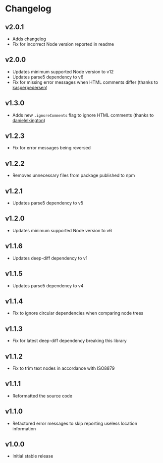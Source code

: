 # Changelog

## v2.0.1

- Adds changelog
- Fix for incorrect Node version reported in readme
## v2.0.0

- Updates minimum supported Node version to v12
- Updates parse5 dependency to v6
- Fix for missing error messages when HTML comments differ (thanks to [kasperpedersen](https://github.com/kasperpedersen))

## v1.3.0

- Adds new `.ignoreComments` flag to ignore HTML comments (thanks to [danielelkington](https://github.com/danielelkington))

## v1.2.3

- Fix for error messages being reversed

## v1.2.2

- Removes unnecessary files from package published to npm

## v1.2.1

- Updates parse5 dependency to v5

## v1.2.0

- Updates minimum supported Node version to v6

## v1.1.6

- Updates deep-diff dependency to v1

## v1.1.5

- Updates parse5 dependency to v4

## v1.1.4

- Fix to ignore circular dependencies when comparing node trees

## v1.1.3

- Fix for latest deep-diff dependency breaking this library

## v1.1.2

- Fix to trim text nodes in accordance with ISO8879

## v1.1.1

- Reformatted the source code

## v1.1.0

- Refactored error messages to skip reporting useless location information

## v1.0.0

- Initial stable release
